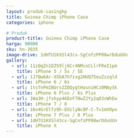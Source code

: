 ```yaml
---
layout: produk-casinghp
title: Guinea Chimp iPhone Case
categories: iphone

# Produk
product-title: Guinea Chimp iPhone Case
harga: 90000
sku: hn-3035
image-drive: 1dHTU1KXSl43cx-SgCnfzPP08wrDduUUn
gallery:
  - url: 11zQqZn1DZ59lj6Cr4NMcoCLlrFReI1pm
    title: iPhone 5 / 5s / SE
  - url: 1J7Qw6Ar-X5bA7h7zsg2HUQ75euZzzqld
    title: iPhone 6 / 6s
  - url: 1tsTnPmIBUrsZZDQygtHosniHCz8MAySk
    title: iPhone 6 Plus / 6s Plus
  - url: 1Wa3H-jfshyp46DzF70wZJYy2qO3sWhEw
    title: iPhone 7 / 8
  - url: 16o4GrElfz9h-EOilyNc8P-C-Tv1mVOpo
    title: iPhone 7 Plus / 8 Plus
  - url: 1dHTU1KXSl43cx-SgCnfzPP08wrDduUUn
    title: iPhone X
---
```

